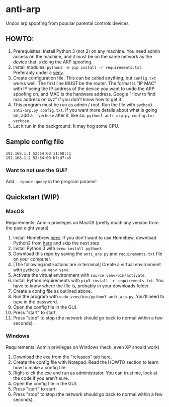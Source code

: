 # anti-arp

Undos arp spoofing from popular parental controls devices

## HOWTO:

1. Prerequisites: Install Python 3 (not 2) on any machine. You need admin access on the machine, and it must be on the same network as the device that is doing the ARP spoofing.
1. Install modules: `python3 -m pip install -r requirements.txt`. Preferably under a [venv](https://docs.python.org/3/library/venv.html).
1. Create configuration file. This can be called anything, but `config.txt` works well. The first line MUST be the router. The format is "IP MAC" with IP being the IP address of the device you want to undo the ARP spoofing on, and MAC is the hardware address. Google "How to find mac address on xyz" if you don't know how to get it
1. This program must be run as admin / root. Run the file with `python3 anti-arp.py config.txt`. If you want more details about what is going on, add a `--verbose` after it, like so: `python3 anti-arp.py config.txt --verbose`.
1. Let it run in the background. It may hog some CPU.

## Sample config file
```
192.168.1.1 52:54:00:11:68:c1
192.168.1.2 52:54:00:b7:d7:a5
```

### Want to not use the GUI?

Add `--ignore-gooey` in the program params!

## Quickstart (WIP)

### MacOS

Requirements: Admin privileges on MacOS (pretty much any version from the past eight years)

1. Install Homebrew [here](https://brew.sh/). If you don't want to use Homebew, download Python3 from [here](https://www.python.org/downloads/mac-osx/) and skip the next step.
1. Install Python 3 with `brew install python3`.
1. Download this repo by saving the `anti_arp.py` and `requirements.txt` file on your computer.
1. [The following instructions are in terminal] Create a virtual environment with `python3 -m venv venv`.
1. Activate the virtual environment with `source venv/bin/activate`.
1. Install Python requirements with `pip3 install -r requirements.txt`. You have to know where the file is, probably in your downloads folder.
1. Create a config file as outlined above.
1. Run the program with `sudo venv/bin/python3 anti_arp.py`. You'll need to type in the password.
1. Open the config file in the GUI.
1. Press "start" to start.
1. Press "stop" to stop (the network should go back to normal within a few seconds).

### Windows

Requirements: Admin privileges on Windows (heck, even XP should work)

1. Download the exe from the "releases" tab [here](https://github.com/sambhavsaggi/anti-arp/releases).
1. Create the config file with Notepad. Read the HOWTO section to learn how to make a config file.
1. Right-click the exe and run as administrator. You can trust me, look at the code if you aren't sure.
1. Open the config file in the GUI.
1. Press "start" to start.
1. Press "stop" to stop (the network should go back to normal within a few seconds).
